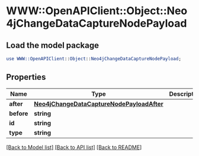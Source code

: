 # WWW::OpenAPIClient::Object::Neo4jChangeDataCaptureNodePayload

## Load the model package
```perl
use WWW::OpenAPIClient::Object::Neo4jChangeDataCaptureNodePayload;
```

## Properties
Name | Type | Description | Notes
------------ | ------------- | ------------- | -------------
**after** | [**Neo4jChangeDataCaptureNodePayloadAfter**](Neo4jChangeDataCaptureNodePayloadAfter.md) |  | 
**before** | **string** |  | 
**id** | **string** |  | 
**type** | **string** |  | 

[[Back to Model list]](../README.md#documentation-for-models) [[Back to API list]](../README.md#documentation-for-api-endpoints) [[Back to README]](../README.md)


